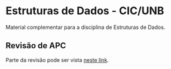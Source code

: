 # Estruturas de Dados - CIC/UNB
Material complementar para a disciplina de Estruturas de Dados.

## Revisão de APC

Parte da revisão pode ser vista [neste link](https://gist.github.com/GeovanaRamos/f20e3862c2e5f80462a15d590809ed54).

